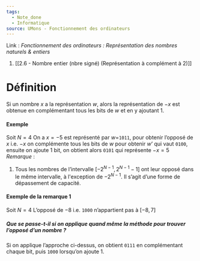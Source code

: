 ```yaml
---
tags:
  - Note_done
  - Informatique
source: UMons - Fonctionnement des ordinateurs
---
```


Link :
_Fonctionnement des ordinateurs : Représentation des nombres naturels & entiers_
1. [[2.6 - Nombre entier (nbre signé) (Représentation à complément à 2)]]

# Définition
Si un nombre $x$ a la représentation $w$, alors la représentation de $-x$ est obtenue en complémentant tous les bits de $w$ et en y ajoutant 1.

#### Exemple
Soit $N=4$ 
On a $x=-5$ est représenté par $w=$`1011`, pour obtenir l’opposé de $x$ i.e. $-x$ on complémente tous les bits de $w$ pour obtenir $w’$ qui vaut `0100`, ensuite on ajoute 1 bit, on obtient alors `0101` qui représente $-x=5$ 
\
_Remarque_ :
1. Tous les nombres de l’intervalle $[-2^{N-1}, 2^{N-1}-1]$ ont leur opposé dans le même intervalle, à l'exception de $-2^{N-1}$. Il s’agit d’une forme de dépassement de capacité.

#### Exemple de la remarque 1
Soit $N=4$ 
L’opposé de $-8$ i.e. `1000` n’appartient pas à $[-8,7]$ 

##### Que se passe-t-il si on applique quand même la méthode pour trouver l’opposé d’un nombre ?
Si on applique l’approche ci-dessus, on obtient `0111` en complémentant chaque bit, puis `1000` lorsqu’on ajoute 1.
